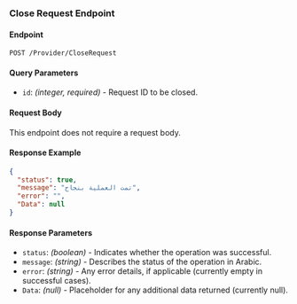 
### Close Request Endpoint

#### Endpoint
```
POST /Provider/CloseRequest
```

#### Query Parameters
- `id`: *(integer, required)* - Request ID to be closed.

#### Request Body
This endpoint does not require a request body.

#### Response Example
```json
{
  "status": true,
  "message": "تمت العملية بنجاح",
  "error": "",
  "Data": null
}
```

#### Response Parameters
- `status`: *(boolean)* - Indicates whether the operation was successful.
- `message`: *(string)* - Describes the status of the operation in Arabic.
- `error`: *(string)* - Any error details, if applicable (currently empty in successful cases).
- `Data`: *(null)* - Placeholder for any additional data returned (currently null).
